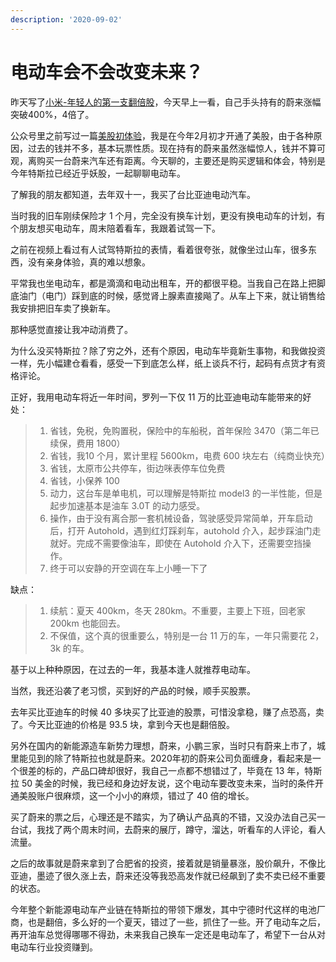 ```yaml
---
description: '2020-09-02'
---
```


# 电动车会不会改变未来？

昨天写了[小米-年轻人的第一支翻倍股](http://mp.weixin.qq.com/s?__biz=MjM5NTQyMzY2MQ==&mid=2447860081&idx=1&sn=e568bfef62e47883b6e2887914581d1e&chksm=b2eb75b3859cfca5fe8708da16dd0fa243d78f2ee0cbc40829705cbb61261b759425f25ca86b&scene=21#wechat_redirect)，今天早上一看，自己手头持有的蔚来涨幅突破400%，4倍了。

公众号里之前写过一篇[美股初体验](http://mp.weixin.qq.com/s?__biz=MjM5NTQyMzY2MQ==&mid=2447860015&idx=1&sn=76ec025fa90a5aa3b9c274d09e1b2e90&chksm=b2eb75ed859cfcfbd382001472266b0b5770ad9e70ec80c68ddb6f56442f601c67f83ffd7f89&scene=21#wechat_redirect)，我是在今年2月初才开通了美股，由于各种原因，过去的钱并不多，基本玩票性质。现在持有的蔚来虽然涨幅惊人，钱并不算可观，离购买一台蔚来汽车还有距离。今天聊的，主要还是购买逻辑和体会，特别是今年特斯拉已经近乎妖股，一起聊聊电动车。

了解我的朋友都知道，去年双十一，我买了台比亚迪电动汽车。

当时我的旧车刚续保险才 1 个月，完全没有换车计划，更没有换电动车的计划，有个朋友想买电动车，周末陪着看车，我跟着试驾一下。

之前在视频上看过有人试驾特斯拉的表情，看着很夸张，就像坐过山车，很多东西，没有亲身体验，真的难以想象。

平常我也坐电动车，都是滴滴和电动出租车，开的都很平稳。当我自己在路上把脚底油门（电门）踩到底的时候，感觉肾上腺素直接飚了。从车上下来，就让销售给我安排把旧车卖了换新车。

那种感觉直接让我冲动消费了。  


为什么没买特斯拉？除了穷之外，还有个原因，电动车毕竟新生事物，和我做投资一样，先小幅建仓看看，感受一下到底怎么样，纸上谈兵不行，起码有点货才有资格评论。

正好，我用电动车将近一年时间，罗列一下仅 11 万的比亚迪电动车能带来的好处：

> 1. 省钱，免税，免购置税，保险中的车船税，首年保险 3470（第二年已续保，费用 1800）
> 2. 省钱，我10 个月，累计里程 5600km，电费 600 块左右（纯商业快充）
> 3. 省钱，太原市公共停车，街边咪表停车位免费
> 4. 省钱，小保养 100
> 5. 动力，这台车是单电机，可以理解是特斯拉 model3 的一半性能，但是起步加速基本是油车 3.0T 的动力感受。
> 6. 操作，由于没有离合那一套机械设备，驾驶感受异常简单，开车启动后，打开 Autohold，遇到红灯踩刹车，autohold 介入，起步踩油门走就好。完成不需要像油车，即使在 Autohold 介入下，还需要空挡操作。
> 7. 终于可以安静的开空调在车上小睡一下了

缺点：

> 1. 续航：夏天 400km，冬天 280km。不重要，主要上下班，回老家 200km 也能回去。
> 2. 不保值，这个真的很重要么，特别是一台 11 万的车，一年只需要花 2，3k 的车。

基于以上种种原因，在过去的一年，我基本逢人就推荐电动车。

当然，我还沿袭了老习惯，买到好的产品的时候，顺手买股票。

去年买比亚迪车的时候 40 多块买了比亚迪的股票，可惜没拿稳，赚了点恐高，卖了。今天比亚迪的价格是 93.5 块，拿到今天也是翻倍股。

另外在国内的新能源造车新势力理想，蔚来，小鹏三家，当时只有蔚来上市了，城里能见到的除了特斯拉也就是蔚来。2020年初的蔚来公司负面缠身，看起来是一个很差的标的，产品口碑却很好，我自己一点都不想错过了，毕竟在 13 年，特斯拉 50 美金的时候，我已经和身边好友说，这个电动车要改变未来，当时的条件开通美股账户很麻烦，这一个小小的麻烦，错过了 40 倍的增长。

买了蔚来的票之后，心理还是不踏实，为了确认产品真的不错，又没办法自己买一台试，我找了两个周末时间，去蔚来的展厅，蹲守，溜达，听看车的人评论，看人流量。

之后的故事就是蔚来拿到了合肥省的投资，接着就是销量暴涨，股价飙升，不像比亚迪，墨迹了很久涨上去，蔚来还没等我恐高发作就已经飙到了卖不卖已经不重要的状态。

今年整个新能源电动车产业链在特斯拉的带领下爆发，其中宁德时代这样的电池厂商，也是翻倍，多么好的一个夏天，错过了一些，抓住了一些。开了电动车之后，再开油车总觉得哪哪不得劲，未来我自己换车一定还是电动车了，希望下一台从对电动车行业投资赚到。

